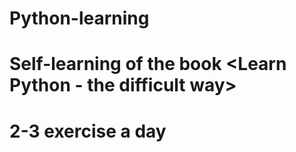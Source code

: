 # Python-learning 
# Self-learning of the book <Learn Python - the difficult way>
# 2-3 exercise a day
